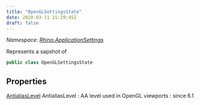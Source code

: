 ```yaml
---
title: "OpenGLSettingsState"
date: 2020-03-11 15:29:45Z
draft: false
---
```


*Namespace: [Rhino.ApplicationSettings](../)*

Represents a sapshot of
```cs
public class OpenGLSettingsState
```
## Properties

[AntialiasLevel](/rhinocommon/rhino/antialiaslevel/) AntialiasLevel
: AA level used in OpenGL viewports
: since 6.1

